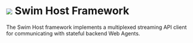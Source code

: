 # <a href="https://www.swimos.org"><img src="https://docs.swimos.org/readme/breach-marlin-blue-wide.svg"></a> Swim Host Framework

The Swim Host framework implements a multiplexed streaming API client for
communicating with stateful backend Web Agents.
